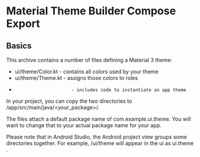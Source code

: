 # Material Theme Builder Compose Export

## Basics

This archive contains a number of files defining a Material 3 theme:

 * ui/theme/Color.kt        - contains all colors used by your theme
 * ui/theme/Theme.kt        - assigns those colors to roles
 *                          - includes code to instantiate an app theme

In your project, you can copy the two directories to /app/src/main/java/<your_package>/.

The files attach a default package name of com.example.ui.theme. You will want
to change that to your actual package name for your app.

Please note that in Android Studio, the Android project view groups some directories together.
For example, /ui/theme will appear in the ui as ui.theme .